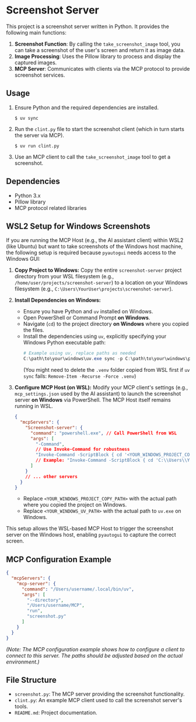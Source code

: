 # Screenshot Server

This project is a screenshot server written in Python. It provides the following main functions:

1.  **Screenshot Function**: By calling the `take_screenshot_image` tool, you can take a screenshot of the user's screen and return it as image data.
2.  **Image Processing**: Uses the Pillow library to process and display the captured images.
3.  **MCP Server**: Communicates with clients via the MCP protocol to provide screenshot services.

## Usage

1.  Ensure Python and the required dependencies are installed.
    ```
    $ uv sync
    ```
2.  Run the `clint.py` file to start the screenshot client (which in turn starts the server via MCP).
    ```
    $ uv run clint.py
    ```
3.  Use an MCP client to call the `take_screenshot_image` tool to get a screenshot.

## Dependencies

- Python 3.x
- Pillow library
- MCP protocol related libraries


## WSL2 Setup for Windows Screenshots

If you are running the MCP Host (e.g., the AI assistant client) within WSL2 (like Ubuntu) but want to take screenshots of the Windows host machine, the following setup is required because `pyautogui` needs access to the Windows GUI:

1.  **Copy Project to Windows:**
    Copy the entire `screenshot-server` project directory from your WSL filesystem (e.g., `/home/user/projects/screenshot-server`) to a location on your Windows filesystem (e.g., `C:\Users\YourUser\projects\screenshot-server`).

2.  **Install Dependencies on Windows:**
    *   Ensure you have Python and `uv` installed on Windows.
    *   Open PowerShell or Command Prompt **on Windows**.
    *   Navigate (`cd`) to the project directory **on Windows** where you copied the files.
    *   Install the dependencies using `uv`, explicitly specifying your Windows Python executable path:
        ```powershell
        # Example using uv, replace paths as needed
        C:\path\to\your\windows\uv.exe sync -p C:\path\to\your\windows\python.exe
        ```
        (You might need to delete the `.venv` folder copied from WSL first if `uv sync` fails: `Remove-Item -Recurse -Force .venv`)

3.  **Configure MCP Host (on WSL):**
    Modify your MCP client's settings (e.g., `mcp_settings.json` used by the AI assistant) to launch the screenshot server **on Windows** via PowerShell. The MCP Host itself remains running in WSL.

    ```json
    {
      "mcpServers": {
        "Screenshot-server": {
          "command": "powershell.exe", // Call PowerShell from WSL
          "args": [
            "-Command",
            // Use Invoke-Command for robustness
            "Invoke-Command -ScriptBlock { cd '<YOUR_WINDOWS_PROJECT_COPY_PATH>'; & '<YOUR_WINDOWS_UV_PATH>' run screenshot.py }"
            // Example: "Invoke-Command -ScriptBlock { cd 'C:\\Users\\YourUser\\projects\\screenshot-server'; & 'C:\\Users\\YourUser\\.local\\bin\\uv.exe' run screenshot.py }"
          ]
        }
        // ... other servers
      }
    }
    ```
    *   Replace `<YOUR_WINDOWS_PROJECT_COPY_PATH>` with the actual path where you copied the project on Windows.
    *   Replace `<YOUR_WINDOWS_UV_PATH>` with the actual path to `uv.exe` on Windows.

This setup allows the WSL-based MCP Host to trigger the screenshot server on the Windows host, enabling `pyautogui` to capture the correct screen.

## MCP Configuration Example

```json
{
  "mcpServers": {
    "mcp-server": {
      "command": "/Users/username/.local/bin/uv",
      "args": [
        "--directory",
        "/Users/username/MCP",
        "run",
        "screenshot.py"
      ]
    }
  }
}
```
*(Note: The MCP configuration example shows how to configure a client to connect to this server. The paths should be adjusted based on the actual environment.)*

## File Structure

- `screenshot.py`: The MCP server providing the screenshot functionality.
- `clint.py`: An example MCP client used to call the screenshot server's tools.
- `README.md`: Project documentation.